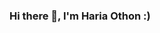 ### Hi there 👋, I'm Haria Othon :)

<!--
**hariaot/hariaot** is a ✨ _special_ ✨ repository because its `README.md` (this file) appears on your GitHub profile.

Here are some ideas to get you started:

- 🔭 I’m currently working on: Back-end
- 👨‍🎓 I'm currently studying on: FCT- UNESP
- 🌱 I’m currently learning  ReactJS, MySQL and Php.
- 📫 How to reach me: haria.othon99@gmail.com / IG: haria.ot  
- 😄 Pronouns: ...
- ⚡ Fun fact: ...
-->
